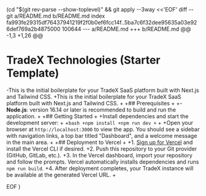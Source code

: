  (cd "$(git rev-parse --show-toplevel)" && git apply --3way <<'EOF' 
diff --git a/README.md b/README.md
index fa993fe29315df76437941219f2f0b0ef6fcc14f..5ba7c6f32dee95635a03e926def769a2b4875000 100644
--- a/README.md
+++ b/README.md
@@ -1,3 +1,26 @@
 # TradeX Technologies (Starter Template)
 
-This is the initial boilerplate for your TradeX SaaS platform built with Next.js and Tailwind CSS.
+This is the initial boilerplate for your TradeX SaaS platform built with Next.js and Tailwind CSS.
+
+## Prerequisites
+
+- **Node.js**: version 16.14 or later is recommended to build and run the application.
+
+## Getting Started
+
+Install dependencies and start the development server:
+
+```bash
+npm install
+npm run dev
+```
+
+Open your browser at `http://localhost:3000` to view the app. You should see a sidebar with navigation links, a top bar titled "Dashboard", and a welcome message in the main area.
+
+## Deployment to Vercel
+
+1. [Sign up for Vercel](https://vercel.com) and install the Vercel CLI if desired.
+2. Push this repository to your Git provider (GitHub, GitLab, etc.).
+3. In the Vercel dashboard, import your repository and follow the prompts. Vercel automatically installs dependencies and runs `npm run build`.
+4. After deployment completes, your TradeX instance will be available at the generated Vercel URL.
+
 
EOF
)
